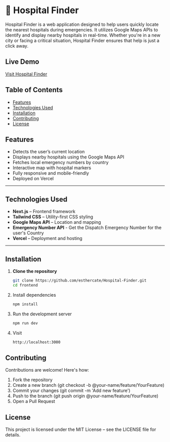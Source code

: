 # 🏥 Hospital Finder

Hospital Finder is a web application designed to help users quickly locate the nearest hospitals during emergencies. It utilizes Google Maps APIs to identify and display nearby hospitals in real-time.
Whether you're in a new city or facing a critical situation, Hospital Finder ensures that help is just a click away.

## Live Demo

[Visit Hospital Finder](https://hospital-finder-eta.vercel.app/)

## Table of Contents

- [Features](#features)
- [Technologies Used](#technologies-used)
- [Installation](#installation)
- [Contributing](#contributing)
- [License](#license)

## Features

- Detects the user’s current location
- Displays nearby hospitals using the Google Maps API
- Fetches local emergency numbers by country
- Interactive map with hospital markers
- Fully responsive and mobile-friendly
- Deployed on Vercel

---

## Technologies Used

- **Next.js** – Frontend framework
- **Tailwind CSS** – Utility-first CSS styling
- **Google Maps API** – Location and mapping
- **Emergency Number API** - Get the Dispatch Emergency Number for the user's Country
- **Vercel** – Deployment and hosting

---

## Installation

1. **Clone the repository**
   ```bash
   git clone https://github.com/esthercate/Hospital-Finder.git
   cd frontend 

2. Install dependencies
   ```bash
   npm install

3. Run the development server
   ```bash
   npm run dev

4. Visit
   ```bash
   http://localhost:3000

## Contributing
Contributions are welcome! Here's how:

1. Fork the repository
2. Create a new branch (git checkout -b @your-name/feature/YourFeature)
3. Commit your changes (git commit -m 'Add new feature')
4. Push to the branch (git push origin @your-name/feature/YourFeature)
5. Open a Pull Request

## License
This project is licensed under the MIT License – see the LICENSE file for details.
